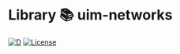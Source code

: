 # Library 📚 uim-networks

[![D](https://github.com/UIMSolutions/uim/actions/workflows/uim-networks.yml/badge.svg)](https://github.com/UIMSolutions/uim/actions/workflows/uim-networks.yml) [![License](https://img.shields.io/badge/License-Apache_2.0-blue.svg)](https://opensource.org/licenses/Apache-2.0)
